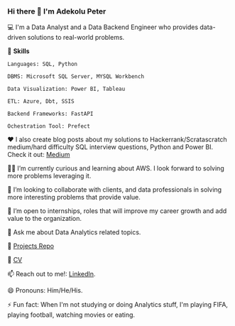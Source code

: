 ### Hi there 👋 I'm Adekolu Peter

💻 I'm a Data Analyst and a Data Backend Engineer who provides data-driven solutions to real-world problems.

📌 **Skills**

    Languages: SQL, Python
    
    DBMS: Microsoft SQL Server, MYSQL Workbench
    
    Data Visualization: Power BI, Tableau
    
    ETL: Azure, Dbt, SSIS 

    Backend Frameworks: FastAPI

    Ochestration Tool: Prefect

❤️ I also create blog posts about my solutions to Hackerrank/Scratascratch medium/hard difficulty SQL interview questions, Python and Power BI. 
    Check it out: [Medium](https://medium.com/@peteradekolu)

👨‍🏫 I’m currently curious and learning about AWS. I look forward to solving more problems leveraging it.

👯 I’m looking to collaborate with clients, and data professionals in solving more interesting problems that provide value.

👀 I’m open to internships, roles that will improve my career growth and add value to the organization.

💬 Ask me about Data Analytics related topics.

💼 [Projects Repo](https://github.com/Savepeter2?tab=repositories) 

💼 [CV](https://drive.google.com/file/d/1VD_aloBM-zXUAro26w-EliDV-1NdcITq/view?usp=sharing)

📫 Reach out to me!: [LinkedIn](https://www.linkedin.com/in/peter-adekolu-593a001a1/).

😄 Pronouns: Him/He/His.

⚡ Fun fact: When I'm not studying or doing Analytics stuff, I'm playing FIFA, playing football, watching movies or eating.

